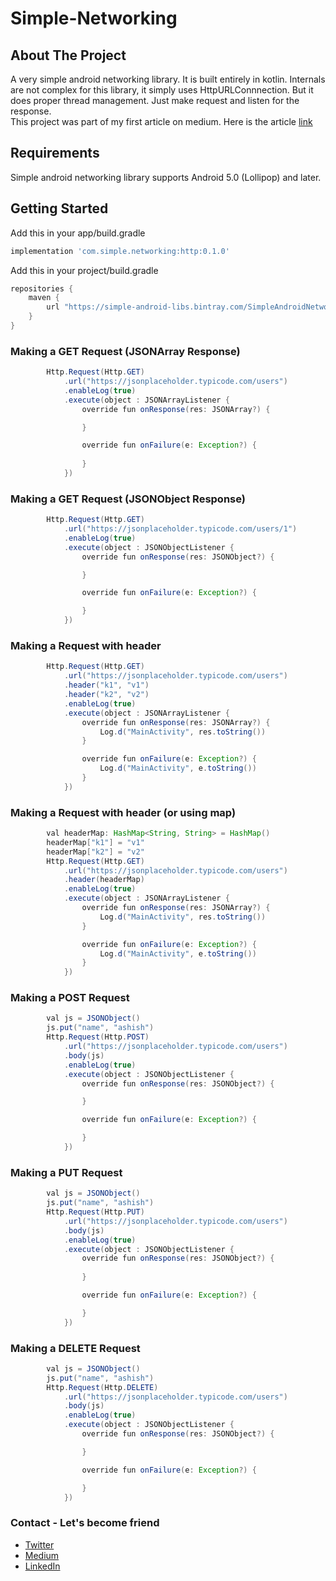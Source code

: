 # Simple-Networking


<!-- ABOUT THE PROJECT -->
## About The Project

A very simple android networking library. It is built entirely in kotlin. Internals are not complex for this library, it simply uses HttpURLConnnection. But it does proper thread management. Just make request and listen for the response. <br> 
This project was part of my first article on medium. Here is the article [link](https://medium.com/@ay3524/build-a-simple-networking-library-in-android-3ec67a515a8e)


## Requirements

Simple android networking library supports Android 5.0 (Lollipop) and later.

<!-- GETTING STARTED -->
## Getting Started

Add this in your app/build.gradle
```groovy
implementation 'com.simple.networking:http:0.1.0'
```

Add this in your project/build.gradle
```groovy
repositories {
    maven {
        url "https://simple-android-libs.bintray.com/SimpleAndroidNetworking"
    }
}
```

### Making a GET Request (JSONArray Response)
```java
        Http.Request(Http.GET)
            .url("https://jsonplaceholder.typicode.com/users")
            .enableLog(true)
            .execute(object : JSONArrayListener {
                override fun onResponse(res: JSONArray?) {

                }

                override fun onFailure(e: Exception?) {
                    
                }
            })              
```

### Making a GET Request (JSONObject Response)
```java
        Http.Request(Http.GET)
            .url("https://jsonplaceholder.typicode.com/users/1")
            .enableLog(true)
            .execute(object : JSONObjectListener {
                override fun onResponse(res: JSONObject?) {

                }

                override fun onFailure(e: Exception?) {

                }
            })
```

### Making a Request with header
```java
        Http.Request(Http.GET)
            .url("https://jsonplaceholder.typicode.com/users")
            .header("k1", "v1")
            .header("k2", "v2")
            .enableLog(true)
            .execute(object : JSONArrayListener {
                override fun onResponse(res: JSONArray?) {
                    Log.d("MainActivity", res.toString())
                }

                override fun onFailure(e: Exception?) {
                    Log.d("MainActivity", e.toString())
                }
            })
```

### Making a Request with header (or using map)
```java
        val headerMap: HashMap<String, String> = HashMap()
        headerMap["k1"] = "v1"
        headerMap["k2"] = "v2"
        Http.Request(Http.GET)
            .url("https://jsonplaceholder.typicode.com/users")
            .header(headerMap)
            .enableLog(true)
            .execute(object : JSONArrayListener {
                override fun onResponse(res: JSONArray?) {
                    Log.d("MainActivity", res.toString())
                }

                override fun onFailure(e: Exception?) {
                    Log.d("MainActivity", e.toString())
                }
            })
```

### Making a POST Request
```java
        val js = JSONObject()
        js.put("name", "ashish")
        Http.Request(Http.POST)
            .url("https://jsonplaceholder.typicode.com/users")
            .body(js)
            .enableLog(true)
            .execute(object : JSONObjectListener {
                override fun onResponse(res: JSONObject?) {

                }

                override fun onFailure(e: Exception?) {

                }
            })
```


### Making a PUT Request
```java
        val js = JSONObject()
        js.put("name", "ashish")
        Http.Request(Http.PUT)
            .url("https://jsonplaceholder.typicode.com/users")
            .body(js)
            .enableLog(true)
            .execute(object : JSONObjectListener {
                override fun onResponse(res: JSONObject?) {
                    
                }

                override fun onFailure(e: Exception?) {

                }
            })
```

### Making a DELETE Request
```java
        val js = JSONObject()
        js.put("name", "ashish")
        Http.Request(Http.DELETE)
            .url("https://jsonplaceholder.typicode.com/users")
            .body(js)
            .enableLog(true)
            .execute(object : JSONObjectListener {
                override fun onResponse(res: JSONObject?) {

                }

                override fun onFailure(e: Exception?) {

                }
            })
```


### Contact - Let's become friend
- [Twitter](https://twitter.com/ashishy410)
- [Medium](https://medium.com/@ay3524)
- [LinkedIn](https://www.linkedin.com/in/ay3524)
